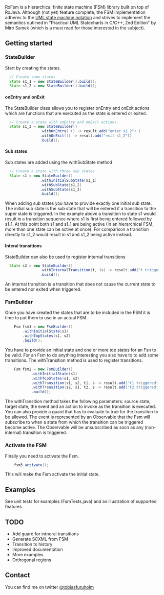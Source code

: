RxFsm is a hierarchical finite state machine (FSM) library built on top of RxJava. 
Although (not yet) feature complete, the FSM implementation adheres to the [UML state 
machine notation](https://en.wikipedia.org/wiki/UML_state_machine) and strives to 
implement the semantics outlined in "Practical UML Statecharts in C/C++, 2nd 
Edition" by Miro Samek (which is a must read for those interested in the subject).

## Getting started
### StateBuilder
Start by creating the states.

```Java
  // Create some states
  State s1_1 = new StateBuilder().build();
  State s1_2 = new StateBuilder().build();
```

#### onEntry and onExit
The StateBuilder class allows you to register onEntry and onExit actions which 
are functions that are executed as the state is entered or exited. 

```Java
  // Create a state with onEntry and onExit actions.
  State s1_3 = new StateBuilder()
                .withOnEntry( () -> result.add("enter s1_2") )
                .withOnExit(() -> result.add("exit s1_2"))
                .build();
```

#### Sub states
Sub states are added using the withSubState method

```Java
  // Create a state with three sub states
  State s1 = new StateBuilder()
                .withInitialSubState(s1_1)
                .withSubState(s1_2)
                .withSubState(s1_3)
                .build();
```

When adding sub states you have to provide exactly one initial sub state. The 
initial sub state is the sub state that will be entered if a transition to the
super state is triggered. In the example above a transition to state s1 would
result in a transition sequence where s1 is first being entered followed by s1_1.
At this point both s1 and s1_1 are being active (In an hierarchical FSM, more than 
one state can be active at once). For comparison a transition directly to s1_2 
would result in s1 and s1_2 being active instead.

#### Interal transitions
StateBuilder can also be used to register internal transitions

```Java
  State s2 = new StateBuilder()
                .withInternalTransition(t, (s) -> result.add("t triggered internal transition from s4: " + s))
                .build();
```

An internal transition is a transition that does not cause the current state to
be entered nor exited when triggered.

### FsmBuilder
Once you have created the states that are to be included in the FSM it is time
to put them to use in an actual FSM.

```Java
    Fsm fsm1 = new FsmBuilder()
        .withInitialState(s1)
        .withTopStates(s1, s2)
        .build();
```

You have to provide an initial state and one or more top states for an Fsn to
be valid. For an Fsm to do anything interesting you also have to to add some
transitions. The withTransition method is used to register transitions.

```Java
    Fsm fsm2 = new FsmBuilder()
            .withInitialState(s1)
            .withTopStates(s1, s2)
            .withTransition(s1, s2, t1, s -> result.add("t1 triggered: " + s), s -> s.equals("c"))
            .withTransition(s2, s1, t2, s -> result.add("t2 triggered: " + s))
            .build();
```

The withTransition method takes the following parameters: source state, target state,
the event and an action to invoke as the transition is executed. You can also provide 
a guard that has to evaluate to true for the transition to be allowed. The event is
represented by an Observable that the Fsm will subscribe to when a state from which
the transition can be triggered become active. The Observable will be unsubscribed
as soon as any (non-internal) transition is triggered.

### Activate the FSM
Finally you need to activate the Fsm. 

```Java
    fsm3.activate();
```

This will make the Fsm activate the initial state. 

## Examples
See unit tests for examples (FsmTests.java) and an illustration of supported features.

## TODO
- Add guard for intneral transitions
- Generate SCXML from FSM
- Transition to history
- Improved documentation
- More examples
- Orthogonal regions

## Contact
You can find me on twitter [@tobiasfuruholm](http://twitter.com/tobiasfuruholm)

